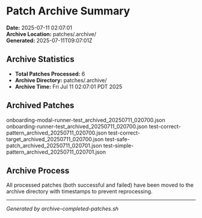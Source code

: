 # Patch Archive Summary

**Date:** 2025-07-11 02:07:01  
**Archive Location:** patches/.archive/  
**Generated:** 2025-07-11T09:07:01Z  

## Archive Statistics

- **Total Patches Processed:**        6
- **Archive Directory:** patches/.archive/
- **Archive Time:** Fri Jul 11 02:07:01 PDT 2025

## Archived Patches

onboarding-modal-runner-test_archived_20250711_020700.json
onboarding-runner-test_archived_20250711_020700.json
test-correct-pattern_archived_20250711_020700.json
test-correct-target_archived_20250711_020700.json
test-safe-patch_archived_20250711_020701.json
test-simple-pattern_archived_20250711_020701.json

## Archive Process

All processed patches (both successful and failed) have been moved to the archive directory with timestamps to prevent reprocessing.

---
*Generated by archive-completed-patches.sh*
